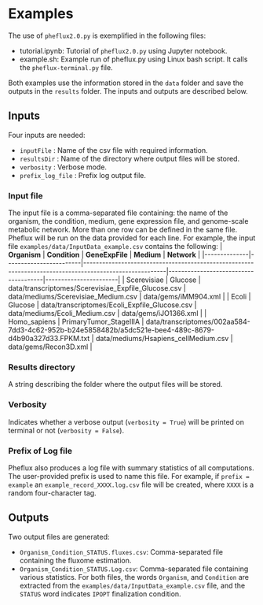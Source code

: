 # Examples
The use of `pheflux2.0.py` is exemplified in the following files:
- tutorial.ipynb: Tutorial of `pheflux2.0.py` using Jupyter notebook.
- example.sh: Example run of pheflux.py using Linux bash script. It calls the `pheflux-terminal.py` file.

Both examples use the information stored in the `data` folder and save the outputs in the `results` folder. The inputs and outputs are described below.

## Inputs
Four inputs are needed:
- ```inputFile```       : Name of the csv file with required information.
- ```resultsDir```      : Name of the directory where output files will be stored.
- ```verbosity```       : Verbose mode.
- ```prefix_log_file``` : Prefix log output file.
### Input file
The input file is a comma-separated file containing: the name of the organism, the condition, medium, gene expression file, and genome-scale metabolic network. 
More than one row can be defined in the same file. Pheflux will be run on the data provided for each line. For example, the input file ```examples/data/InputData_example.csv``` contains the following:
| **Organism** | **Condition**          | **GeneExpFile**                                                                                        | **Medium**                           | **Network**           |
|--------------|------------------------|--------------------------------------------------------------------------------------------------------|--------------------------------------|-----------------------|
| Scerevisiae  | Glucose                | data/transcriptomes/Scerevisiae_Expfile_Glucose.csv                                                    | data/mediums/Scerevisiae_Medium.csv  | data/gems/iMM904.xml  |
| Ecoli        | Glucose                | data/transcriptomes/Ecoli_Expfile_Glucose.csv                                                          | data/mediums/Ecoli_Medium.csv        | data/gems/iJO1366.xml |
| Homo_sapiens | PrimaryTumor_StageIIIA | data/transcriptomes/002aa584-7dd3-4c62-952b-b24e5858482b/a5dc521e-bee4-489c-8679-d4b90a327d33.FPKM.txt | data/mediums/Hsapiens_cellMedium.csv | data/gems/Recon3D.xml |
### Results directory
A string describing the folder where the output files will be stored. 
### Verbosity
Indicates whether a verbose output (```verbosity = True```) will be printed on terminal or not (```verbosity = False```).
### Prefix of Log file
Pheflux also produces a log file with summary statistics of all computations. The user-provided prefix is used to name this file. For example, if ```prefix = example``` an ```example_record_XXXX.log.csv``` file will be created, where ```XXXX``` is a random four-character tag.
## Outputs
Two output files are generated:
- ```Organism_Condition_STATUS.fluxes.csv```: Comma-separated file containing the fluxome estimation. 
- ```Organism_Condition_STATUS.Log.csv```: Comma-separated file containing various statistics.
For both files, the words ```Organism```, and ```Condition``` are extracted from the ```examples/data/InputData_example.csv``` file, and the ```STATUS``` word indicates ```IPOPT``` finalization condition.
